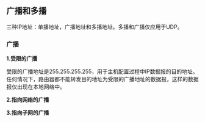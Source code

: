 ## 广播和多播

三种IP地址：单播地址，广播地址和多播地址。多播和广播仅应用于UDP。

### 广播

**1.受限的广播**

受限的广播地址是255.255.255.255，用于主机配置过程中IP数据报的目的地址。任何情况下，路由器都不能转发目的地址为受限的广播地址的数据报，这样的数据报仅出现在本地网络中。

**2.指向网络的广播**

**3.指向子网的广播**
